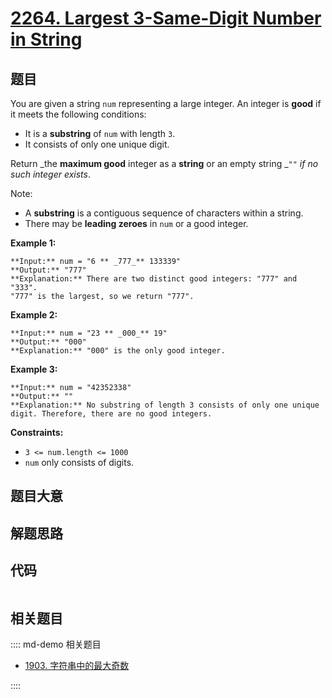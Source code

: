 # [2264. Largest 3-Same-Digit Number in String](https://leetcode.com/problems/largest-3-same-digit-number-in-string)

## 题目

You are given a string `num` representing a large integer. An integer is
**good** if it meets the following conditions:

  * It is a **substring** of `num` with length `3`.
  * It consists of only one unique digit.

Return _the **maximum good** integer as a **string** or an empty string _`""`
_if no such integer exists_.

Note:

  * A **substring** is a contiguous sequence of characters within a string.
  * There may be **leading zeroes** in `num` or a good integer.



**Example 1:**

    
    
    **Input:** num = "6 ** _777_** 133339"
    **Output:** "777"
    **Explanation:** There are two distinct good integers: "777" and "333".
    "777" is the largest, so we return "777".
    

**Example 2:**

    
    
    **Input:** num = "23 ** _000_** 19"
    **Output:** "000"
    **Explanation:** "000" is the only good integer.
    

**Example 3:**

    
    
    **Input:** num = "42352338"
    **Output:** ""
    **Explanation:** No substring of length 3 consists of only one unique digit. Therefore, there are no good integers.
    



**Constraints:**

  * `3 <= num.length <= 1000`
  * `num` only consists of digits.


## 题目大意

## 解题思路

## 代码

```javascript

```

## 相关题目

:::: md-demo 相关题目
- [1903. 字符串中的最大奇数](https://leetcode.com/problems/largest-odd-number-in-string)

::::
